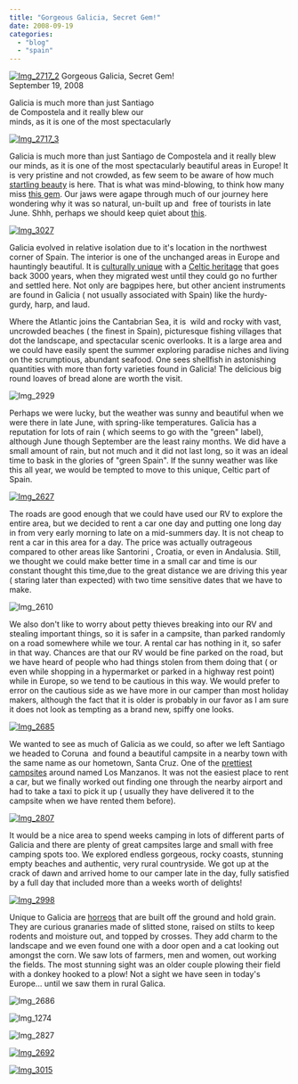 ```yaml
---
title: "Gorgeous Galicia, Secret Gem!"
date: 2008-09-19
categories: 
  - "blog"
  - "spain"
---
```


 [![Img_2717_2](http://soultravelers3new.local/images/2008/09/19/img_2717_2.jpg "Img_2717_2")](https://pub-ac94b3f306b24c0dba4238943c97f2e1.r2.dev/photos/uncategorized/2008/09/19/img_2717_2.jpg) Gorgeous Galicia, Secret Gem!  
September 19, 2008

Galicia is much more than just Santiago  
de Compostela and it really blew our  
minds, as it is one of the most spectacularly

<!--more-->

[![Img_2717_3](http://soultravelers3new.local/images/2008/09/19/img_2717_3.jpg "Img_2717_3")](https://pub-ac94b3f306b24c0dba4238943c97f2e1.r2.dev/photos/uncategorized/2008/09/19/img_2717_3.jpg)

Galicia is much more than just Santiago de Compostela and it really blew our minds, as it is one of the most spectacularly beautiful areas in Europe! It is very pristine and not crowded, as few seem to be aware of how much [startling beauty](http://query.nytimes.com/gst/fullpage.html?res=9A03EFDB143EF934A15757C0A961958260) is here. That is what was mind-blowing, to think how many miss [this gem](http://en.wikipedia.org/wiki/Galicia_\(Spain\)). Our jaws were agape through much of our journey here wondering why it was so natural, un-built up and  free of tourists in late June. Shhh, perhaps we should keep quiet about [this](http://www.red2000.com/spain/region/r-galic.html).

[![Img_3027](http://soultravelers3new.local/images/2008/09/19/img_3027.jpg "Img_3027")](https://pub-ac94b3f306b24c0dba4238943c97f2e1.r2.dev/photos/uncategorized/2008/09/19/img_3027.jpg)

  

Galicia evolved in relative isolation due to it's location in the northwest corner of Spain. The interior is one of the unchanged areas in Europe and hauntingly beautiful. It is [culturally unique](http://www.bt.com.bn/en/travel/2007/10/21/n_spains_celtic_heritage) with a [Celtic heritage](http://worldandi.misto.cz/_MAIL_/article/clapr99.html) that goes back 3000 years, when they migrated west until they could go no further and settled here. Not only are bagpipes here, but other ancient instruments are found in Galicia ( not usually associated with Spain) like the hurdy-gurdy, harp, and laud.

Where the Atlantic joins the Cantabrian Sea, it is  wild and rocky with vast, uncrowded beaches ( the finest in Spain), picturesque fishing villages that dot the landscape, and spectacular scenic overlooks. It is a large area and we could have easily spent the summer exploring paradise niches and living on the scrumptious, abundant seafood. One sees shellfish in astonishing quantities with more than forty varieties found in Galicia! The delicious big round loaves of bread alone are worth the visit.

![Img_2929](https://pub-ac94b3f306b24c0dba4238943c97f2e1.r2.dev/photos/uncategorized/2008/09/19/img_2929.jpg)

  

Perhaps we were lucky, but the weather was sunny and beautiful when we were there in late June, with spring-like temperatures. Galicia has a reputation for lots of rain ( which seems to go with the "green" label), although June though September are the least rainy months. We did have a small amount of rain, but not much and it did not last long, so it was an ideal time to bask in the glories of "green Spain". If the sunny weather was like this all year, we would be tempted to move to this unique, Celtic part of Spain.

[![Img_2627](http://soultravelers3new.local/images/2008/09/19/img_2627.jpg "Img_2627")](https://pub-ac94b3f306b24c0dba4238943c97f2e1.r2.dev/photos/uncategorized/2008/09/19/img_2627.jpg)

  

The roads are good enough that we could have used our RV to explore the entire area, but we decided to rent a car one day and putting one long day in from very early morning to late on a mid-summers day. It is not cheap to rent a car in this area for a day. The price was actually outrageous compared to other areas like Santorini , Croatia, or even in Andalusia. Still, we thought we could make better time in a small car and time is our constant thought this time,due to the great distance we are driving this year ( staring later than expected) with two time sensitive dates that we have to make.

![Img_2610](https://pub-ac94b3f306b24c0dba4238943c97f2e1.r2.dev/photos/uncategorized/2008/09/19/img_2610.jpg)

  

We also don't like to worry about petty thieves breaking into our RV and stealing important things, so it is safer in a campsite, than parked randomly on a road somewhere while we tour. A rental car has nothing in it, so safer in that way. Chances are that our RV would be fine parked on the road, but we have heard of people who had things stolen from them doing that ( or even while shopping in a hypermarket or parked in a highway rest point) while in Europe, so we tend to be cautious in this way. We would prefer to error on the cautious side as we have more in our camper than most holiday makers, although the fact that it is older is probably in our favor as I am sure it does not look as tempting as a brand new, spiffy one looks.

[![Img_2685](http://soultravelers3new.local/images/2008/09/19/img_2685.jpg "Img_2685")](https://pub-ac94b3f306b24c0dba4238943c97f2e1.r2.dev/photos/uncategorized/2008/09/19/img_2685.jpg)

  

We wanted to see as much of Galicia as we could, so after we left Santiago we headed to Coruna  and found a beautiful campsite in a nearby town with the same name as our hometown, Santa Cruz. One of the [prettiest campsites](http://www.campinglosmanzanos.com/) around named Los Manzanos. It was not the easiest place to rent a car, but we finally worked out finding one through the nearby airport and had to take a taxi to pick it up ( usually they have delivered it to the campsite when we have rented them before).

[![Img_2807](http://soultravelers3new.local/images/2008/09/19/img_2807.jpg "Img_2807")](https://pub-ac94b3f306b24c0dba4238943c97f2e1.r2.dev/photos/uncategorized/2008/09/19/img_2807.jpg)

  

It would be a nice area to spend weeks camping in lots of different parts of Galicia and there are plenty of great campsites large and small with free camping spots too. We explored endless gorgeous, rocky coasts, stunning empty beaches and authentic, very rural countryside. We got up at the crack of dawn and arrived home to our camper late in the day, fully satisfied by a full day that included more than a weeks worth of delights!

[![Img_2998](http://soultravelers3new.local/images/2008/09/19/img_2998.jpg "Img_2998")](https://pub-ac94b3f306b24c0dba4238943c97f2e1.r2.dev/photos/uncategorized/2008/09/19/img_2998.jpg)

  

Unique to Galicia are [horreos](http://en.wikipedia.org/wiki/H%C3%B3rreo) that are built off the ground and hold grain. They are curious granaries made of slitted stone, raised on stilts to keep rodents and moisture out, and topped by crosses. They add charm to the landscape and we even found one with a door open and a cat looking out amongst the corn. We saw lots of farmers, men and women, out working the fields. The most stunning sight was an older couple plowing their field with a donkey hooked to a plow! Not a sight we have seen in today's Europe... until we saw them in rural Galica.

![Img_2686](https://pub-ac94b3f306b24c0dba4238943c97f2e1.r2.dev/photos/uncategorized/2008/09/19/img_2686.jpg)

![Img_1274](https://pub-ac94b3f306b24c0dba4238943c97f2e1.r2.dev/photos/uncategorized/2008/09/19/img_1274.jpg)

  

![Img_2827](https://pub-ac94b3f306b24c0dba4238943c97f2e1.r2.dev/photos/uncategorized/2008/09/19/img_2827.jpg)

[![Img_2692](http://soultravelers3new.local/images/2008/09/19/img_2692.jpg "Img_2692")](https://pub-ac94b3f306b24c0dba4238943c97f2e1.r2.dev/photos/uncategorized/2008/09/19/img_2692.jpg)

[![Img_3015](http://soultravelers3new.local/images/2008/09/19/img_3015.jpg "Img_3015")](https://pub-ac94b3f306b24c0dba4238943c97f2e1.r2.dev/photos/uncategorized/2008/09/19/img_3015.jpg)
